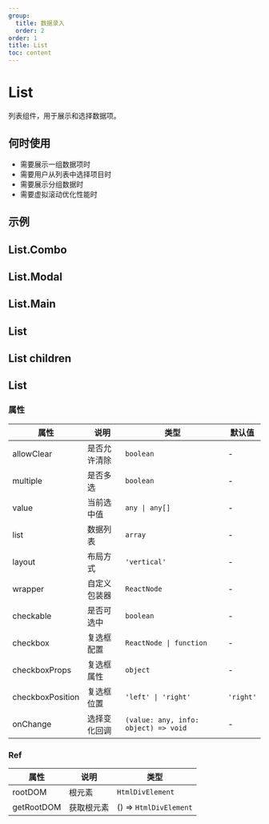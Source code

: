 ```yaml
---
group:
  title: 数据录入
  order: 2
order: 1
title: List
toc: content
---
```


# List

列表组件，用于展示和选择数据项。

## 何时使用

- 需要展示一组数据项时
- 需要用户从列表中选择项目时
- 需要展示分组数据时
- 需要虚拟滚动优化性能时

## 示例

## List.Combo

<code src="./demos/Combo/index.jsx"></code>

## List.Modal

<code src="./demos/Modal/index.jsx"></code>

## List.Main

<code src="./demos/Main/index.jsx"></code>

## List

<code src="./demos/List/index.jsx"></code>

## List children

<code src="./demos/ListChildren/index.jsx"></code>

## List

### 属性

| 属性     | 说明     | 类型      | 默认值  |
| -------- | -------- | --------- | ------- |
| allowClear | 是否允许清除 | `boolean` | - |
| multiple | 是否多选 | `boolean` | - |
| value | 当前选中值 | `any \| any[]` | - |
| list | 数据列表 | `array` | - |
| layout | 布局方式 | `'vertical'` | - |
| wrapper | 自定义包装器 | `ReactNode` | - |
| checkable | 是否可选中 | `boolean` | - |
| checkbox | 复选框配置 | `ReactNode \| function` | - |
| checkboxProps | 复选框属性 | `object` | - |
| checkboxPosition | 复选框位置 | `'left' \| 'right'` | `'right'` |
| onChange | 选择变化回调 | `(value: any, info: object) => void` | - |

### Ref

| 属性       | 说明                 | 类型                   |
| ---------- | -------------------- | ---------------------- |
| rootDOM    | 根元素               | `HtmlDivElement`       |
| getRootDOM | 获取根元素           | () => `HtmlDivElement` |
